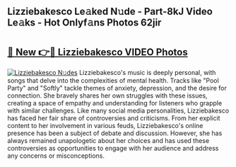 ## Lizziebakesco Le𝚊ked N𝚞de - Part-8kJ Video Le𝚊ks - Hot Onlyf𝚊ns Photos 62jir

# <h2><a href="http://ab84897.deff.icu/?id=Lizziebakesco">🔗 New 👉🔴 Lizziebakesco VIDEO Photos</a></h2>

[![Lizziebakesco N𝚞des](https://i.imgur.com/rIISA9y.gif)](http://ab84897.deff.icu/?id=Lizziebakesco)
Lizziebakesco's music is deeply personal, with songs that delve into the complexities of mental health. Tracks like "Pool Party" and "Softly" tackle themes of anxiety, depression, and the desire for connection. She bravely shares her own struggles with these issues, creating a space of empathy and understanding for listeners who grapple with similar challenges. Like many social media personalities, Lizziebakesco has faced her fair share of controversies and criticisms. From her explicit content to her involvement in various feuds, Lizziebakesco's online presence has been a subject of debate and discussion. However, she has always remained unapologetic about her choices and has used these controversies as opportunities to engage with her audience and address any concerns or misconceptions.
